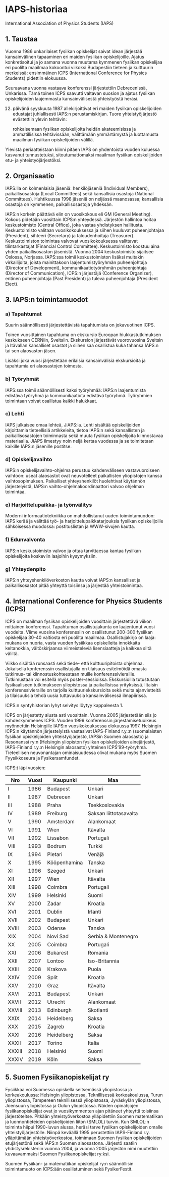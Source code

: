 # IAPS-historiaa

International Association of Physics Students (IAPS)

## 1. Taustaa

Vuonna 1986 unkarilaiset fysiikan opiskelijat saivat idean järjestää kansainvälinen tapaaminen eri maiden fysiikan opiskelijoille. Ajatus konkretisoitui ja jo samana vuonna muutama kymmenen fysiikan opiskelijaa eri puolilta maailmaa kokoontui viikoksi Budapestiin tieteen ja kulttuurin merkeissä: ensimmäinen ICPS (International Conference for Physics Students) pidettiin elokuussa.

Seuraavana vuonna vastaava konferenssi järjestettiin Debrecenissä, Unkarissa. Tämä toinen ICPS saavutti valtavan suosion ja ajatus fysiikan opiskelijoiden laajemmasta kansainvälisestä yhteistyöstä heräsi.

12. päivänä syyskuuta 1987 allekirjoittivat eri maiden fysiikan opiskelijoiden edustajat juhlallisesti IAPS:n perustamiskirjan. Tuore yhteistyöjärjestö evästettiin ylevin tehtävin:

    rohkaisemaan fysiikan opiskelijoita heidän akateemisissa ja ammatillisissa tehtävissään;
    välittämään ymmärtämystä ja luottamusta maailman fysiikan opiskelijoiden välillä.

Ylevistä periaatteistaan kiinni pitäen IAPS on yhdentoista vuoden kuluessa kasvanut tunnustetuksi, sitoutumattomaksi maailman fysiikan opiskelijoiden etu- ja yhteistyöjärjestöksi.

## 2. Organisaatio

IAPS:lla on kolmenlaisia jäseniä: henkilöjäseniä (Individual Members), paikallisosastoja (Local Committees) sekä kansallisia osastoja (National Committees). Huhtikuussa 1998 jäseniä on neljässä maanosassa; kansallisia osastoja on kymmenen, paikallisosastoja yhdeksän.

IAPS:n korkein päättävä elin on vuosikokous eli GM (General Meeting). Kokous pidetään vuosittain ICPS:n yhteydessä. Järjestön hallintoa hoitaa keskustoimisto (Central Office), joka vastaa yhdistyksen hallitusta. Keskustoimisto valitaan vuosikokouksessa ja siihen kuuluvat puheenjohtajaa (President), sihteeri (Secretary) ja taloudenhoitaja (Treasurer). Keskustoimiston toimintaa valvovat vuosikokouksessa valittavat tilintarkastajat (Financial Control Committee). Keskustoimisto koostuu aina yhden paikallisosaston jäsenistä. Vuonna 2004 keskustoimisto sijaitsee Oslossa, Norjassa. IAPS:ssa toimii keskustoimiston lisäksi muitakin virkailijoita, joista mainittakoon laajentumistyöryhmän puheenjohtaja (Director of Development), kommunikaatiotyöryhmän puheenjohtaja (Director of Communication), ICPS:n järjestäjä (Conference Organizer), entinen puheenjohtaja (Past President) ja tuleva puheenjohtaja (President Elect).

## 3. IAPS:n toimintamuodot

### a) Tapahtumat

Suurin säännöllisesti järjestettävistä tapahtumista on jokavuotinen ICPS.

Toinen vuosittainen tapahtuma on ekskursio Euroopan hiukkastutkimuksen keskukseen CERNiin, Sveitsiin. Ekskursion järjestävät vuorovuosina Sveitsin ja Itävallan kansalliset osastot ja siihen saa osallistua kuka tahansa IAPS:n tai sen alaosaston jäsen.

Lisäksi joka vuosi järjestetään erilaisia kansainvälisiä ekskursioita ja tapahtumia eri alaosastojen toimesta.

### b) Työryhmät

IAPS:ssa toimii säännöllisesti kaksi työryhmää: IAPS:n laajentumista edistävä työryhmä ja kommunikaatiota edistävä työryhmä. Työryhmien toimintaan voivat osallistua kaikki halukkaat.

### c) Lehti

IAPS julkaisee omaa lehteä, JiAPS:ia. Lehti sisältää opiskelijoiden kirjoittamia tieteellisiä artikkeleita, tietoa IAPS:n sekä kansallisten ja paikallisosastojen toiminnasta sekä muuta fysiikan opiskelijoita kiinnostavaa materiaalia. JiAPS ilmestyy noin neljä kertaa vuodessa ja se toimitetaan kaikille IAPS:n jäsenille postitse.

### d) Opiskelijavaihto

IAPS:n opiskelijavaihto-ohjelma perustuu kahdenväliseen vastavuoroiseen vaihtoon: useat alaosastot ovat neuvotelleet paikallisten yliopistojen kanssa vaihtosopimuksen. Paikalliset yhteyshenkilöt huolehtivat käytännön järjestelyistä, IAPS:n vaihto-ohjelmakoordinaattori valvoo ohjelman toimintaa.

### e) Harjoittelupaikka- ja työnvälitys

Moderni informaatiotekniikka on mahdollistanut uuden toimintamuodon: IAPS kerää ja välittää työ- ja harjoittelupaikkatarjouksia fysiikan opiskelijoille sähköisessä muodossa: postituslistan ja WWW-sivujen kautta.

### f) Edunvalvonta

IAPS:n keskustoimisto valvoo ja ottaa tarvittaessa kantaa fysiikan opiskelijoita koskeviin laajoihin kysymyksiin.

### g) Yhteydenpito

IAPS:n yhteyshenkilöverkoston kautta voivat IAPS:n kansalliset ja paikallisosastot pitää yhteyttä toisiinsa ja järjestää yhteistoimintaa.

## 4. International Conference for Physics Students (ICPS)

ICPS on maailman fysiikan opiskelijoiden vuosittain järjestettävä viikon mittainen konferenssi. Tapahtuman osallistujakunta on laajentunut vuosi vuodelta. Viime vuosina konferenssiin on osallistunut 200-300 fysiikan opiskelijaa 30-40 valtiosta eri puolilta maailmaa. Osallistujakirjo on laaja: mukana on nuoria, vasta vuoden fysiikkaa opiskelleita innokkaita keltanokkia, väitöskirjaansa viimeisteleviä lisensiaatteja ja kaikkea siltä väliltä.

Viikko sisältää runsaasti sekä tiede- että kulttuuripitoista ohjelmaa. Jokaisella konferenssin osallistujalla on tilaisuus esitelmöidä omasta tutkimus- tai kiinnostuskohteestaan muille konferenssivieraille. Tutkimustaan voi esitellä myös poster-sessioissa. Ekskursioilla tutustutaan fysikaaliseen tutkimukseen yliopistossa ja paikallisissa yrityksissä. Iltaisin konferenssivieraille on tarjolla kulttuuriekskursioita sekä muita ajanvietteitä ja tilaisuuksia tehdä uusia tuttavuuksia kansainvälisessä ilmapiirissä.

ICPS:n syntyhistorian lyhyt selvitys löytyy kappaleesta 1.

ICPS on järjestetty alusta asti vuosittain. Vuonna 2005 järjestetään siis jo kahdeskymmenes ICPS. Vuoden 1999 konferenssin järjestämisetuoikeus myönnettiin Helsingille IAPS:n vuosikokouksessa elokuussa 1997. Helsingin ICPS:n käytännön järjestelyistä vastasivat IAPS-Finland r.y.:n (suomalaisten fysiikan opiskelijoiden yhteistyöjärjestö, IAPSin Suomen alaosasto) ja Resonanssi ry:n (Helsingin yliopiston fysiikan opiskelijoiden ainejärjestö, IAPS-Finland r.y.:n Helsingin alaosasto) yhteinen ICPS’99-työryhmä. Tieteellisen neuvonantajan ominaisuudessa olivat mukana myös Suomen Fyysikkoseura ja Fysikersamfundet.

ICPS:t läpi vuosien:

Nro | Vuosi | Kaupunki | Maa
----|--------|---------|----------
I   |	1986 |	Budapest |	Unkari
II |	1987 |	Debrecen |	Unkari
III |	1988 |	Praha |	Tsekkoslovakia
IV |	1989 |	Freiburg |	Saksan liittotasavalta
V  |	1990 |	Amsterdam |	Alankomaat
VI |	1991 |	Wien |	Itävalta
VII |	1992 |	Lissabon |	Portugali
VIII |	1993 |	Bodrum |	Turkki
IX |	1994 |	Pietari |	Venäjä
X  |	1995 |	Kööpenhamina |	Tanska
XI |	1996 |	Szeged |	Unkari
XII |	1997 |	Wien |	Itävalta
XIII |	1998 |	Coimbra |	Portugali
XIV |	1999 |	Helsinki |	Suomi
XV |	2000 |	Zadar |	Kroatia
XVI |	2001 |	Dublin |	Irlanti
XVII |	2002 |	Budapest |	Unkari
XVIII |	2003 |	Odense |	Tanska
XIX |	2004 |	Novi Sad |	Serbia & Montenegro
XX |	2005 |	Coimbra |	Portugali
XXI |	2006 |	Bukarest | Romania
XXII |	2007 |	Lontoo |	Iso-Britannia
XXIII |	2008 |	Krakova |	Puola
XXIV |	2009 |	Split |	Kroatia
XXV |	2010 |	Graz |	Itävalta
XXVI |	2011 |	Budapest |	Unkari
XXVII |	2012 |	Utrecht |	Alankomaat
XXVIII |	2013 |	Edinburgh |	Skotlanti
XXIX |	2014 |	Heidelberg |	Saksa
XXX |	2015 |	Zagreb |	Kroatia
XXXI |	2016 |	Heidelberg |	Saksa
XXXII |	2017 |	Torino |	Italia
XXXIII |	2018 |	Helsinki |	Suomi
XXXIV |	2019 |	Köln |	Saksa

## 5. Suomen Fysiikanopiskelijat ry

Fysiikkaa voi Suomessa opiskella seitsemässä yliopistossa ja korkeakoulussa: Helsingin yliopistossa, Teknillisessä korkeakoulussa, Turun yliopistossa, Tampereen teknillisessä yliopistossa, Jyväskylän yliopistossa, Joensuun yliopistossa ja Oulun yliopistossa. Näiden opinahjojen fysiikanopiskelijat ovat jo vuosikymmenten ajan pitäneet yhteyttä toisiinsa järjestöteitse. Pitkään yhteistyöverkostoa ylläpidettiin Suomen matematiikan ja luonnontieteiden opiskelijoiden liiton (SMLOL) turvin. Kun SMLOL:n toiminta hiipui 1990-luvun alussa, heräsi tarve fysiikan opiskelijoiden omalle yhteistyöjärjestölle. Niinpä keväällä 1995 perustettiin IAPS-Finland r.y. ylläpitämään yhteistyöverkostoa, toimimaan Suomen fysiikan opiskelijoiden etujärjestönä sekä IAPS:n Suomen alaosastona. Järjestö saatiin yhdistysrekisteriin vuonna 2004, ja vuonna 2005 järjestön nimi muutettiin kuvaavammaksi Suomen Fysiikanopiskelijat ry:ksi.

Suomen Fysiikan- ja matematiikan opiskelijat ry:n säännöllisin toimintamuoto on ICPS:ään osallistuminen sekä FysikerFestit.
